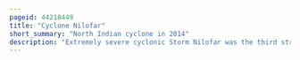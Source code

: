 ```yaml
---
pageid: 44218449
title: "Cyclone Nilofar"
short_summary: "North Indian cyclone in 2014"
description: "Extremely severe cyclonic Storm Nilofar was the third strongest Cyclone in the arabian Sea at the Time. In late October 2014 it reached peak Maximum sustained Winds estimated between 205kmh and 215kmh. The India Meteorological Department named it Nilofar ; the Name Refers to the Water lily, and was suggested by Pakistan. The western Edge of the Storm caused flash Flooding in northeastern oman killing four People."
---
```

